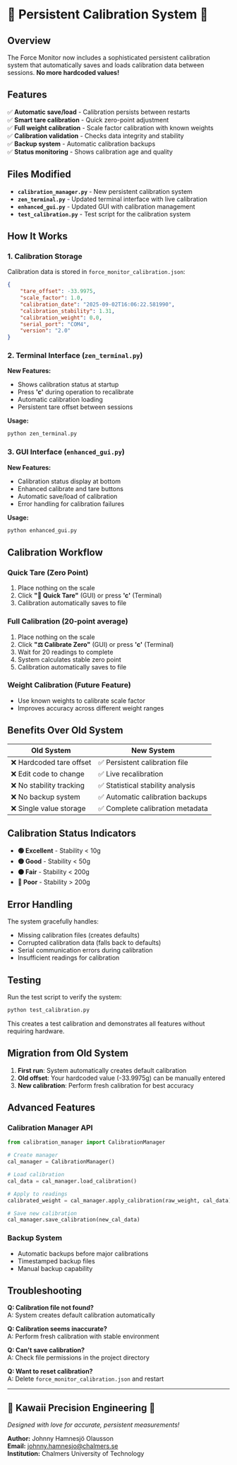 # 🌸 Persistent Calibration System 🌸

## Overview

The Force Monitor now includes a sophisticated persistent calibration system that automatically saves and loads calibration data between sessions. **No more hardcoded values!**

## Features

✅ **Automatic save/load** - Calibration persists between restarts  
✅ **Smart tare calibration** - Quick zero-point adjustment  
✅ **Full weight calibration** - Scale factor calibration with known weights  
✅ **Calibration validation** - Checks data integrity and stability  
✅ **Backup system** - Automatic calibration backups  
✅ **Status monitoring** - Shows calibration age and quality  

## Files Modified

- **`calibration_manager.py`** - New persistent calibration system
- **`zen_terminal.py`** - Updated terminal interface with live calibration
- **`enhanced_gui.py`** - Updated GUI with calibration management
- **`test_calibration.py`** - Test script for the calibration system

## How It Works

### 1. Calibration Storage
Calibration data is stored in `force_monitor_calibration.json`:
```json
{
    "tare_offset": -33.9975,
    "scale_factor": 1.0,
    "calibration_date": "2025-09-02T16:06:22.581990",
    "calibration_stability": 1.31,
    "calibration_weight": 0.0,
    "serial_port": "COM4",
    "version": "2.0"
}
```

### 2. Terminal Interface (`zen_terminal.py`)

**New Features:**
- Shows calibration status at startup
- Press **'c'** during operation to recalibrate
- Automatic calibration loading
- Persistent tare offset between sessions

**Usage:**
```bash
python zen_terminal.py
```

### 3. GUI Interface (`enhanced_gui.py`)

**New Features:**
- Calibration status display at bottom
- Enhanced calibrate and tare buttons
- Automatic save/load of calibration
- Error handling for calibration failures

**Usage:**
```bash
python enhanced_gui.py
```

## Calibration Workflow

### Quick Tare (Zero Point)
1. Place nothing on the scale
2. Click **"🎯 Quick Tare"** (GUI) or press **'c'** (Terminal)
3. Calibration automatically saves to file

### Full Calibration (20-point average)
1. Place nothing on the scale
2. Click **"⚖️ Calibrate Zero"** (GUI) or press **'c'** (Terminal)
3. Wait for 20 readings to complete
4. System calculates stable zero point
5. Calibration automatically saves to file

### Weight Calibration (Future Feature)
- Use known weights to calibrate scale factor
- Improves accuracy across different weight ranges

## Benefits Over Old System

| Old System | New System |
|------------|------------|
| ❌ Hardcoded tare offset | ✅ Persistent calibration file |
| ❌ Edit code to change | ✅ Live recalibration |
| ❌ No stability tracking | ✅ Statistical stability analysis |
| ❌ No backup system | ✅ Automatic calibration backups |
| ❌ Single value storage | ✅ Complete calibration metadata |

## Calibration Status Indicators

- **🟢 Excellent** - Stability < 10g
- **🟡 Good** - Stability < 50g  
- **🟠 Fair** - Stability < 200g
- **🔴 Poor** - Stability > 200g

## Error Handling

The system gracefully handles:
- Missing calibration files (creates defaults)
- Corrupted calibration data (falls back to defaults)
- Serial communication errors during calibration
- Insufficient readings for calibration

## Testing

Run the test script to verify the system:
```bash
python test_calibration.py
```

This creates a test calibration and demonstrates all features without requiring hardware.

## Migration from Old System

1. **First run**: System automatically creates default calibration
2. **Old offset**: Your hardcoded value (-33.9975g) can be manually entered
3. **New calibration**: Perform fresh calibration for best accuracy

## Advanced Features

### Calibration Manager API
```python
from calibration_manager import CalibrationManager

# Create manager
cal_manager = CalibrationManager()

# Load calibration
cal_data = cal_manager.load_calibration()

# Apply to readings
calibrated_weight = cal_manager.apply_calibration(raw_weight, cal_data)

# Save new calibration
cal_manager.save_calibration(new_cal_data)
```

### Backup System
- Automatic backups before major calibrations
- Timestamped backup files
- Manual backup capability

## Troubleshooting

**Q: Calibration file not found?**  
A: System creates default calibration automatically

**Q: Calibration seems inaccurate?**  
A: Perform fresh calibration with stable environment

**Q: Can't save calibration?**  
A: Check file permissions in the project directory

**Q: Want to reset calibration?**  
A: Delete `force_monitor_calibration.json` and restart

---

## 🎌 Kawaii Precision Engineering 🎌

*Designed with love for accurate, persistent measurements!*

**Author:** Johnny Hamnesjö Olausson  
**Email:** johnny.hamnesjo@chalmers.se  
**Institution:** Chalmers University of Technology

